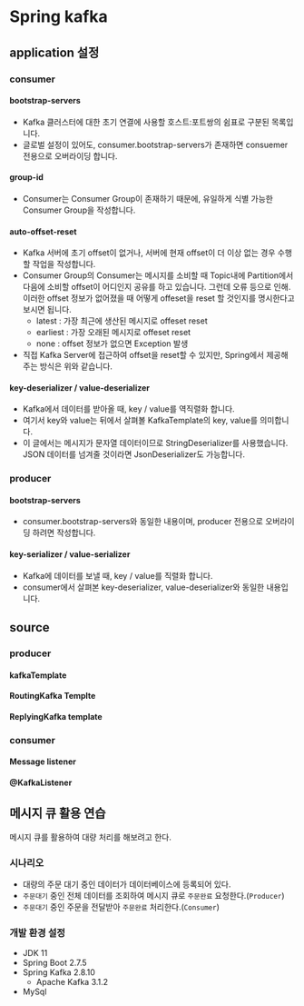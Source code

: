 # Spring kafka

## application 설정

### consumer

#### bootstrap-servers 

- Kafka 클러스터에 대한 초기 연결에 사용할 호스트:포트쌍의 쉼표로 구분된 목록입니다. 
- 글로벌 설정이 있어도, consumer.bootstrap-servers가 존재하면 consuemer 전용으로 오버라이딩 합니다. 

#### group-id 
 
- Consumer는 Consumer Group이 존재하기 때문에, 유일하게 식별 가능한 Consumer Group을 작성합니다.

#### auto-offset-reset
 
- Kafka 서버에 초기 offset이 없거나, 서버에 현재 offset이 더 이상 없는 경우 수행할 작업을 작성합니다.
- Consumer Group의 Consumer는 메시지를 소비할 때 Topic내에 Partition에서 다음에 소비할 offset이 어디인지 공유를 하고 있습니다. 그런데 오류 등으로 인해. 이러한 offset 정보가 없어졌을 때 어떻게 offeset을 reset 할 것인지를 명시한다고 보시면 됩니다.
  - latest : 가장 최근에 생산된 메시지로 offeset reset
  - earliest : 가장 오래된 메시지로 offeset reset
  - none : offset 정보가 없으면 Exception 발생
- 직접 Kafka Server에 접근하여 offset을 reset할 수 있지만, Spring에서 제공해주는 방식은 위와 같습니다.

#### key-deserializer / value-deserializer
 
- Kafka에서 데이터를 받아올 때, key / value를 역직렬화 합니다.
- 여기서 key와 value는 뒤에서 살펴볼 KafkaTemplate의 key, value를 의미합니다.
- 이 글에서는 메시지가 문자열 데이터이므로 StringDeserializer를 사용했습니다. JSON 데이터를 넘겨줄 것이라면 JsonDeserializer도 가능합니다.

### producer

#### bootstrap-servers
 
- consumer.bootstrap-servers와 동일한 내용이며, producer 전용으로 오버라이딩 하려면 작성합니다.

#### key-serializer / value-serializer
 
- Kafka에 데이터를 보낼 때, key / value를 직렬화 합니다.
- consumer에서 살펴본 key-deserializer, value-deserializer와 동일한 내용입니다.

## source 

### producer

#### kafkaTemplate

#### RoutingKafka Templte

#### ReplyingKafka template

### consumer

#### Message listener

#### @KafkaListener

## 메시지 큐 활용 연습

메시지 큐를 활용하여 대량 처리를 해보려고 한다.

### 시나리오 

- 대량의 주문 대기 중인 데이터가 데이터베이스에 등록되어 있다.
- `주문대기` 중인 전체 데이터를 조회하여 메시지 큐로 `주문완료` 요청한다.(`Producer`)
- `주문대기` 중인 주문을 전달받아 `주문완료` 처리한다.(`Consumer`)

### 개발 환경 설정

- JDK 11
- Spring Boot 2.7.5
- Spring Kafka 2.8.10
  - Apache Kafka 3.1.2
- MySql

